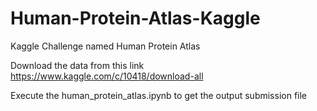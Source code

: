 # Human-Protein-Atlas-Kaggle
Kaggle Challenge named Human Protein Atlas


Download the data from this link https://www.kaggle.com/c/10418/download-all

Execute the human_protein_atlas.ipynb to get the output submission file

